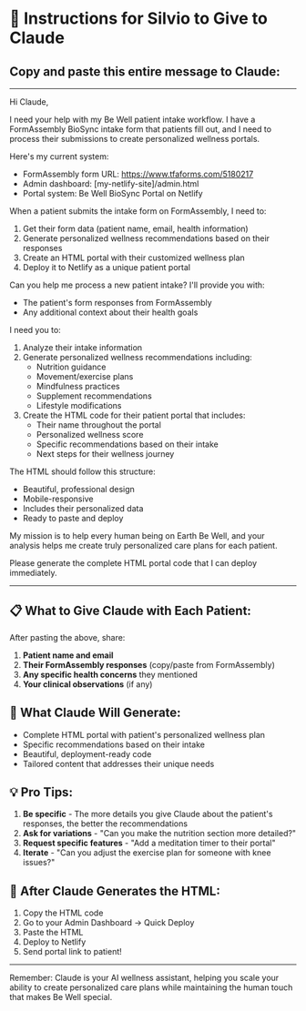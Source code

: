 # 🌟 Instructions for Silvio to Give to Claude

## Copy and paste this entire message to Claude:

---

Hi Claude,

I need your help with my Be Well patient intake workflow. I have a FormAssembly BioSync intake form that patients fill out, and I need to process their submissions to create personalized wellness portals.

Here's my current system:
- FormAssembly form URL: https://www.tfaforms.com/5180217
- Admin dashboard: [my-netlify-site]/admin.html
- Portal system: Be Well BioSync Portal on Netlify

When a patient submits the intake form on FormAssembly, I need to:

1. Get their form data (patient name, email, health information)
2. Generate personalized wellness recommendations based on their responses
3. Create an HTML portal with their customized wellness plan
4. Deploy it to Netlify as a unique patient portal

Can you help me process a new patient intake? I'll provide you with:
- The patient's form responses from FormAssembly
- Any additional context about their health goals

I need you to:
1. Analyze their intake information
2. Generate personalized wellness recommendations including:
   - Nutrition guidance
   - Movement/exercise plans
   - Mindfulness practices
   - Supplement recommendations
   - Lifestyle modifications
3. Create the HTML code for their patient portal that includes:
   - Their name throughout the portal
   - Personalized wellness score
   - Specific recommendations based on their intake
   - Next steps for their wellness journey

The HTML should follow this structure:
- Beautiful, professional design
- Mobile-responsive
- Includes their personalized data
- Ready to paste and deploy

My mission is to help every human being on Earth Be Well, and your analysis helps me create truly personalized care plans for each patient.

Please generate the complete HTML portal code that I can deploy immediately.

---

## 📋 What to Give Claude with Each Patient:

After pasting the above, share:

1. **Patient name and email**
2. **Their FormAssembly responses** (copy/paste from FormAssembly)
3. **Any specific health concerns** they mentioned
4. **Your clinical observations** (if any)

## 🎯 What Claude Will Generate:

- Complete HTML portal with patient's personalized wellness plan
- Specific recommendations based on their intake
- Beautiful, deployment-ready code
- Tailored content that addresses their unique needs

## 💡 Pro Tips:

1. **Be specific** - The more details you give Claude about the patient's responses, the better the recommendations
2. **Ask for variations** - "Can you make the nutrition section more detailed?"
3. **Request specific features** - "Add a meditation timer to their portal"
4. **Iterate** - "Can you adjust the exercise plan for someone with knee issues?"

## 🚀 After Claude Generates the HTML:

1. Copy the HTML code
2. Go to your Admin Dashboard → Quick Deploy
3. Paste the HTML
4. Deploy to Netlify
5. Send portal link to patient!

---

Remember: Claude is your AI wellness assistant, helping you scale your ability to create personalized care plans while maintaining the human touch that makes Be Well special.